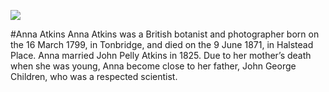 <a href="https://juncture-digital.org"><img src="https://juncture-digital.org/images/ve-button.png"></a>

<param ve-config title="Leonard and Thomas Digges" author="Arnav Sharma" layout="vtl" banner="/images/banners/16c.jpg">

<param ve-entity eid="Q936183" aliases="Tonbridge">


#Anna Atkins
Anna Atkins was a British botanist and photographer born on the 16 March 1799, in Tonbridge, and died on the 9 June 1871, in Halstead Place. Anna married John Pelly Atkins in 1825. Due to her mother’s death when she was young, Anna become close to her father, John George Children, who was a respected scientist.

<param ve-image url="https://upload.wikimedia.org/wikipedia/commons/4/48/Anna_Atkins_1861.jpg" attribution="Unknown authorUnknown author, Public domain, via Wikimedia Commons">
<param ve-entity eid="Q936183" aliases="Tonbridge">
